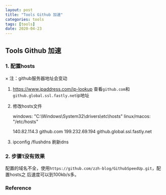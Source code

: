 ```yaml
---
layout: post
title: "Tools Github 加速"
categories: tools
tags: [tools]
date: 2020-04-23
---
```


## Tools Github 加速

### 1. 配置hosts
× 注：github服务器地址会变动

1. https://www.ipaddress.com/ip-lookup 查看`github.com`和
    `github.global.ssl.fastly.net`ip地址

2. 修改hosts文件

    windows: "C:\Windows\System32\drivers\etc\hosts"
    linux/macos: "/etc/hosts"

    140.82.114.3 github.com
    199.232.69.194 github.global.ssl.fastly.net

3. ipconfig /flushdns 刷新dns


### 2. 步骤1没有效果
配置的域名不全，使用`https://github.com/zzh-blog/GithubSpeedUp.git`，配置hosts之
后速度可以到100kb/s多。


### Reference
